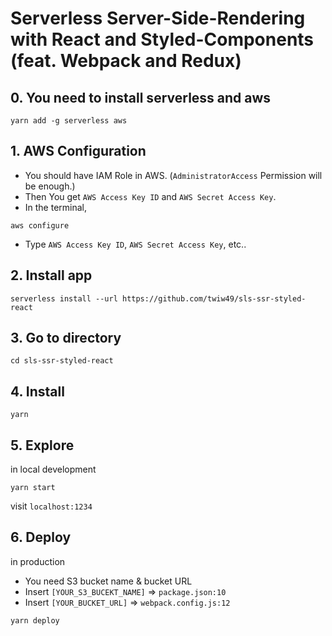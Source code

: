 # Serverless Server-Side-Rendering with React and Styled-Components (feat. Webpack and Redux)

## 0. You need to install serverless and aws
```
yarn add -g serverless aws
```

## 1. AWS Configuration
* You should have IAM Role in AWS. (`AdministratorAccess` Permission will be enough.)
* Then You get `AWS Access Key ID` and `AWS Secret Access Key`.
* In the terminal,
```
aws configure
```
* Type `AWS Access Key ID`, `AWS Secret Access Key`, etc..


## 2. Install app
```
serverless install --url https://github.com/twiw49/sls-ssr-styled-react
```


## 3. Go to directory
```
cd sls-ssr-styled-react
```


## 4. Install
```
yarn
```


## 5. Explore
in local development
```
yarn start
```
visit `localhost:1234`


## 6. Deploy
in production
* You need S3 bucket name & bucket URL
* Insert `[YOUR_S3_BUCEKT_NAME]` => `package.json:10`
* Insert `[YOUR_BUCKET_URL]` => `webpack.config.js:12`
```
yarn deploy
```
